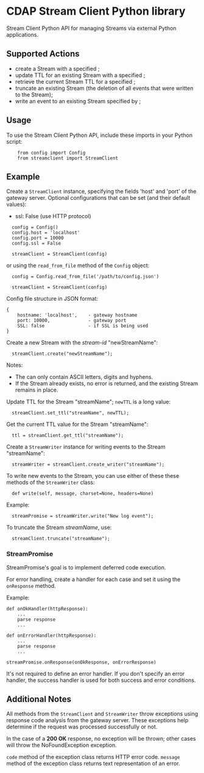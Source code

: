 # CDAP Stream Client Python library

Stream Client Python API for managing Streams via external Python applications.

## Supported Actions

- create a Stream with a specified <stream-id>;
- update TTL for an existing Stream with a specified <stream-id>;
- retrieve the current Stream TTL for a specified <stream-id>;
- truncate an existing Stream (the deletion of all events that were written to the Stream);
- write an event to an existing Stream specified by <stream-id>;

## Usage

 To use the Stream Client Python API, include these imports in your Python script:

```
    from config import Config
    from streamclient import StreamClient
```

## Example

Create a ```StreamClient``` instance, specifying the fields 'host' and 'port' of the gateway server. 
Optional configurations that can be set (and their default values):

  - ssl: False (use HTTP protocol)

 ```
   config = Config()
   config.host = 'localhost'
   config.port = 10000
   config.ssl = False

   streamClient = StreamClient(config)
 ```

 or using the ```read_from_file``` method of the ```Config``` object:

 ```
   config = Config.read_from_file('/path/to/config.json')

   streamClient = StreamClient(config)
 ```

Config file structure in JSON format:
```
{
    hostname: 'localhost',    - gateway hostname
    port: 10000,              - gateway port
    SSL: false                - if SSL is being used
}
```

 Create a new Stream with the *stream-id* "newStreamName":

 ```
   streamClient.create("newStreamName");
 ```

 Notes:

  - The <stream-id> can only contain ASCII letters, digits and hyphens.
  - If the Stream already exists, no error is returned, and the existing Stream remains in place.


 Update TTL for the Stream "streamName"; ```newTTL``` is a long value:

 ```
   streamClient.set_ttl("streamName", newTTL);
 ```

 Get the current TTL value for the Stream "streamName":

 ```
   ttl = streamClient.get_ttl("streamName");
 ```

 Create a ```StreamWriter``` instance for writing events to the Stream "streamName":

 ```
   streamWriter = streamClient.create_writer("streamName");
 ```

 To write new events to the Stream, you can use either of these these methods of the ```StreamWriter``` class:

 ```
   def write(self, message, charset=None, headers=None)
 ```

 Example:

 ```
   streamPromise = streamWriter.write("New log event");
 ```

 To truncate the Stream *streamName*, use:

 ```
   streamClient.truncate("streamName");
 ```

 ### StreamPromise
 StreamPromise's goal is to implement deferred code execution.

For error handling, create a handler for each case and set it using the ```onResponse``` method.

Example:

```
def onOkHandler(httpResponse):
    ...
    parse response
    ...

def onErrorHandler(httpResponse):
    ...
    parse response
    ...

streamPromise.onResponse(onOkResponse, onErrorResponse)
```

It's not required to define an error handler. If you don't specify an error handler, the success handler is used for both success and error conditions.

## Additional Notes

 All methods from the ```StreamClient``` and ```StreamWriter``` throw exceptions using response code analysis from the 
 gateway server. These exceptions help determine if the request was processed successfully or not.

 In the case of a **200 OK** response, no exception will be thrown; other cases will throw the NoFoundException exception.

```code``` method of the exception class returns HTTP error code.
```message``` method of the exception class returns text representation of an error.